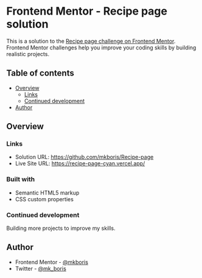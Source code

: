 # Frontend Mentor - Recipe page solution

This is a solution to the [Recipe page challenge on Frontend Mentor](https://www.frontendmentor.io/challenges/recipe-page-KiTsR8QQKm). Frontend Mentor challenges help you improve your coding skills by building realistic projects.

## Table of contents

- [Overview](#overview)
  - [Links](#links)
  - [Continued development](#continued-development)
- [Author](#author)


## Overview

### Links

- Solution URL: https://github.com/mkboris/Recipe-page
- Live Site URL: https://recipe-page-cyan.vercel.app/

### Built with

- Semantic HTML5 markup
- CSS custom properties

### Continued development

Building more projects to improve my skills.

## Author

- Frontend Mentor - [@mkboris](https://www.frontendmentor.io/profile/mkboris)
- Twitter - [@mk_boris](https://www.twitter.com/mk_boris)

